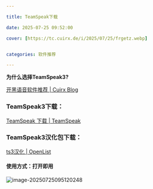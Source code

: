 ```yaml
---

title: TeamSpeak下载

date: 2025-07-25 09:52:00

cover: [https://tc.cuirx.de/i/2025/07/25/frgetz.webp]


categories: 软件推荐

---
```


**为什么选择TeamSpeak3?**

[开黑语音软件推荐 | Cuirx Blog](https://cuirx.me/posts/开黑语音软件推荐.html)



### TeamSpeak3下载：

[TeamSpeak 下载 | TeamSpeak](https://teamspeak.com/zh-CN/downloads/#ts3client)



### TeamSpeak3汉化包下载：

[ts3汉化 | OpenList](https://wp.cuirx.de/ts3汉化)



#### 使用方式：打开即用

![image-20250725095120248](https://tc.cuirx.de/i/2025/07/25/fqbwu9-2.webp)